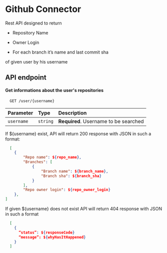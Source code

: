 
# Github Connector

Rest API designed to return 

* Repository Name

* Owner Login

* For each branch it’s name and last commit sha

of given user by his username

## API endpoint

#### Get informations about the user's repositories

```http
  GET /user/{username}
```

| Parameter | Type     | Description                |
| :-------- | :------- | :------------------------- |
| `username` | `string` | **Required**. Username to be searched |

If ${username} exist, API will return 200 response with JSON in such a format:

```JSON
  [
    {
        "Repo name": ${repo_name},
        "Branches": [
            {
                "Branch name": ${branch_name},
                "Branch sha": ${branch_sha}
            }
        ],
        "Repo owner login": ${repo_owner_login}
    },
]
```
If given ${username} does not exist API will return 404 response with JSON in such a format
```JSON
  [
    {
      “status”: ${responseCode}
      “message”: ${whyHasItHappened}
    }
  ]
```

